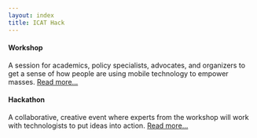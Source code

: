```yaml
---
layout: index
title: ICAT Hack
---
```



<div class="row-fluid frontmatter">
  <div id="workshop-header" class="span6">
    <h4>Workshop</h4>
    <p>A session for academics, policy specialists, advocates, and organizers to get a sense of how people are using mobile technology to empower masses.  <a href="workshop.html">Read more...</a></p>
  </div>
  <div id="hackathon-header" class="span6">
    <h4>Hackathon</h4>
    <p>A collaborative, creative event where experts from the workshop will work with technologists to put ideas into action.  <a href="hackathon.html">Read more...</a></p>
  </div>
</div>
